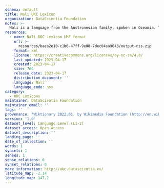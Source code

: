```yaml
---
schema: default
title: Nali UKC Lexicon
organization: DataScientia Foundation
notes: >-
  Nali is a language from the Austronesian family, spoken in Oceania. The UKC Lexicon of Nali is represented as a lexico-semantic network. It consists of words, word senses, synsets, as well as sense-level and synset-level relationships.
resources:
  - name: Nali UKC Lexicon LMF format
    url: >-
      resources/baea2e10-c1b6-47ff-9e08-7dec04aa9643/output-nss.zip
    format: xml
    license: https://creativecommons.org/licenses/by-nc-sa/4.0/
    last_updated: 2023-04-17
    created: 2023-04-17
    size: 766
    release_date: 2023-04-17
    distribution_document: ''
    language: Nali
    language_code: nss
category:
  - UKC Lexicons
maintainer: DataScientia Foundation
maintainer_email: ''
tags: ''
provenance: 'Wiktionary 2022.01. by Wikimedia Foundation (http://en.wiktionary.org); Princeton WordNet 2.1 by Princeton University (https://wordnet.princeton.edu)'
version: '1.0'
dataset_level: Language Level (L1-2)
dataset_access: Open Access
dataset_description: ''
landing_page: ''
date_of_collection: ''
words: 1
synsets: 1
senses: 1
sense_relations: 0
synset_relations: 0
more_information: http://ukc.datascientia.eu/
latitude_map: -2.14
longitude_map: 147.2
---
```

